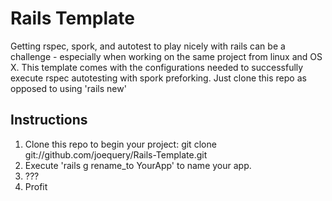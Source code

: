 # Rails Template
Getting rspec, spork, and autotest to play nicely with rails can be a challenge - especially when working on the same project from linux and OS X. This template comes with the configurations needed to successfully execute rspec autotesting with spork preforking. Just clone this repo as opposed to using 'rails new'

## Instructions
1. Clone this repo to begin your project: git clone git://github.com/joequery/Rails-Template.git
2. Execute 'rails g rename_to YourApp' to name your app. 
3. ???
4. Profit
